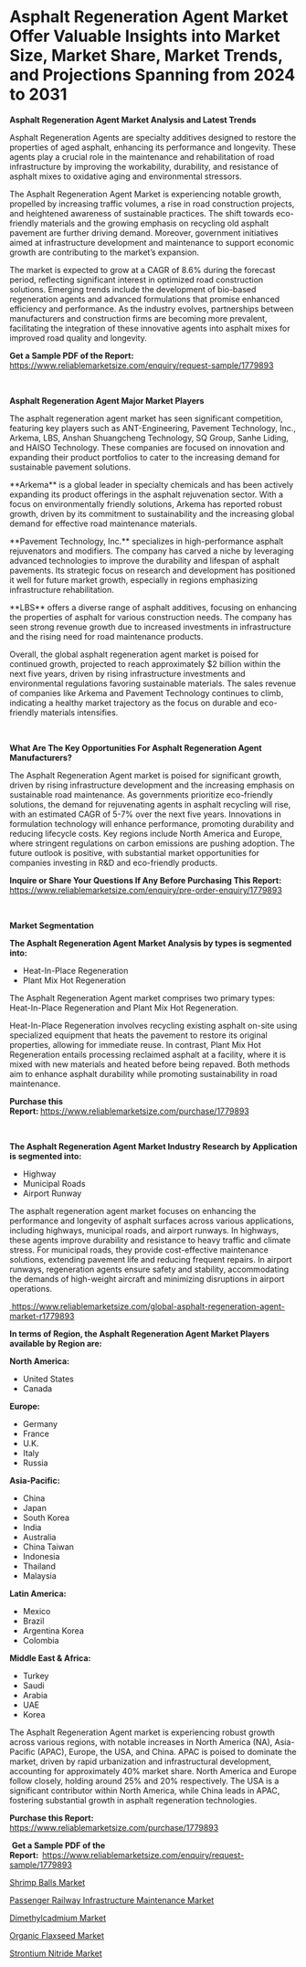 <p><h1>Asphalt Regeneration Agent Market Offer Valuable Insights into Market Size, Market Share, Market Trends, and Projections Spanning from 2024 to 2031</h1></p><p><strong>Asphalt Regeneration Agent Market Analysis and Latest Trends</strong></p>
<p><p>Asphalt Regeneration Agents are specialty additives designed to restore the properties of aged asphalt, enhancing its performance and longevity. These agents play a crucial role in the maintenance and rehabilitation of road infrastructure by improving the workability, durability, and resistance of asphalt mixes to oxidative aging and environmental stressors.</p><p>The Asphalt Regeneration Agent Market is experiencing notable growth, propelled by increasing traffic volumes, a rise in road construction projects, and heightened awareness of sustainable practices. The shift towards eco-friendly materials and the growing emphasis on recycling old asphalt pavement are further driving demand. Moreover, government initiatives aimed at infrastructure development and maintenance to support economic growth are contributing to the market’s expansion.</p><p>The market is expected to grow at a CAGR of 8.6% during the forecast period, reflecting significant interest in optimized road construction solutions. Emerging trends include the development of bio-based regeneration agents and advanced formulations that promise enhanced efficiency and performance. As the industry evolves, partnerships between manufacturers and construction firms are becoming more prevalent, facilitating the integration of these innovative agents into asphalt mixes for improved road quality and longevity.</p></p>
<p><strong>Get a Sample PDF of the Report:&nbsp;</strong> <a href="https://www.reliablemarketsize.com/enquiry/request-sample/1779893?utm_campaign=1176&utm_medium=2&utm_source=Github&utm_content=ia&utm_term=09102024&utm_id=asphalt-regeneration-agent">https://www.reliablemarketsize.com/enquiry/request-sample/1779893</a></p>
<p>&nbsp;</p>
<p><strong>Asphalt Regeneration Agent Major Market Players</strong></p>
<p><p>The asphalt regeneration agent market has seen significant competition, featuring key players such as ANT-Engineering, Pavement Technology, Inc., Arkema, LBS, Anshan Shuangcheng Technology, SQ Group, Sanhe Liding, and HAISO Technology. These companies are focused on innovation and expanding their product portfolios to cater to the increasing demand for sustainable pavement solutions.</p><p>**Arkema** is a global leader in specialty chemicals and has been actively expanding its product offerings in the asphalt rejuvenation sector. With a focus on environmentally friendly solutions, Arkema has reported robust growth, driven by its commitment to sustainability and the increasing global demand for effective road maintenance materials.</p><p>**Pavement Technology, Inc.** specializes in high-performance asphalt rejuvenators and modifiers. The company has carved a niche by leveraging advanced technologies to improve the durability and lifespan of asphalt pavements. Its strategic focus on research and development has positioned it well for future market growth, especially in regions emphasizing infrastructure rehabilitation.</p><p>**LBS** offers a diverse range of asphalt additives, focusing on enhancing the properties of asphalt for various construction needs. The company has seen strong revenue growth due to increased investments in infrastructure and the rising need for road maintenance products.</p><p>Overall, the global asphalt regeneration agent market is poised for continued growth, projected to reach approximately $2 billion within the next five years, driven by rising infrastructure investments and environmental regulations favoring sustainable materials. The sales revenue of companies like Arkema and Pavement Technology continues to climb, indicating a healthy market trajectory as the focus on durable and eco-friendly materials intensifies.</p></p>
<p>&nbsp;</p>
<p><strong>What Are The Key Opportunities For Asphalt Regeneration Agent Manufacturers?</strong></p>
<p><p>The Asphalt Regeneration Agent market is poised for significant growth, driven by rising infrastructure development and the increasing emphasis on sustainable road maintenance. As governments prioritize eco-friendly solutions, the demand for rejuvenating agents in asphalt recycling will rise, with an estimated CAGR of 5-7% over the next five years. Innovations in formulation technology will enhance performance, promoting durability and reducing lifecycle costs. Key regions include North America and Europe, where stringent regulations on carbon emissions are pushing adoption. The future outlook is positive, with substantial market opportunities for companies investing in R&D and eco-friendly products.</p></p>
<p><strong>Inquire or Share Your Questions If Any Before Purchasing This Report:</strong> <a href="https://www.reliablemarketsize.com/enquiry/pre-order-enquiry/1779893?utm_campaign=1176&utm_medium=2&utm_source=Github&utm_content=ia&utm_term=09102024&utm_id=asphalt-regeneration-agent">https://www.reliablemarketsize.com/enquiry/pre-order-enquiry/1779893</a></p>
<p>&nbsp;</p>
<p><strong>Market Segmentation</strong></p>
<p><strong>The Asphalt Regeneration Agent Market Analysis by types is segmented into:</strong></p>
<p><ul><li>Heat-In-Place Regeneration</li><li>Plant Mix Hot Regeneration</li></ul></p>
<p><p>The Asphalt Regeneration Agent market comprises two primary types: Heat-In-Place Regeneration and Plant Mix Hot Regeneration. </p><p>Heat-In-Place Regeneration involves recycling existing asphalt on-site using specialized equipment that heats the pavement to restore its original properties, allowing for immediate reuse. In contrast, Plant Mix Hot Regeneration entails processing reclaimed asphalt at a facility, where it is mixed with new materials and heated before being repaved. Both methods aim to enhance asphalt durability while promoting sustainability in road maintenance.</p></p>
<p><strong>Purchase this Report:&nbsp;</strong><a href="https://www.reliablemarketsize.com/purchase/1779893?utm_campaign=1176&utm_medium=2&utm_source=Github&utm_content=ia&utm_term=09102024&utm_id=asphalt-regeneration-agent">https://www.reliablemarketsize.com/purchase/1779893</a></p>
<p>&nbsp;</p>
<p><strong>The Asphalt Regeneration Agent Market Industry Research by Application is segmented into:</strong></p>
<p><ul><li>Highway</li><li>Municipal Roads</li><li>Airport Runway</li></ul></p>
<p><p>The asphalt regeneration agent market focuses on enhancing the performance and longevity of asphalt surfaces across various applications, including highways, municipal roads, and airport runways. In highways, these agents improve durability and resistance to heavy traffic and climate stress. For municipal roads, they provide cost-effective maintenance solutions, extending pavement life and reducing frequent repairs. In airport runways, regeneration agents ensure safety and stability, accommodating the demands of high-weight aircraft and minimizing disruptions in airport operations.</p></p>
<p><a href="https://www.reliablemarketsize.com/global-asphalt-regeneration-agent-market-r1779893?utm_campaign=1176&utm_medium=2&utm_source=Github&utm_content=ia&utm_term=09102024&utm_id=asphalt-regeneration-agent">&nbsp;https://www.reliablemarketsize.com/global-asphalt-regeneration-agent-market-r1779893</a></p>
<p><strong>In terms of Region, the Asphalt Regeneration Agent Market Players available by Region are:</strong></p>
<p>
    <p> <strong> North America: </strong>
        <ul>
            <li>United States</li>
            <li>Canada</li>
        </ul>
        </p> 
    <p> <strong> Europe: </strong>
        <ul>
            <li>Germany</li>
            <li>France</li>
            <li>U.K.</li>
            <li>Italy</li>
            <li>Russia</li>
        </ul>
        </p> 
    <p> <strong> Asia-Pacific: </strong>
        <ul>
            <li>China</li>
            <li>Japan</li>
            <li>South Korea</li>
            <li>India</li>
            <li>Australia</li>
            <li>China Taiwan</li>
            <li>Indonesia</li>
            <li>Thailand</li>
            <li>Malaysia</li>
        </ul>
        </p> 
    <p> <strong> Latin America: </strong>
        <ul>
            <li>Mexico</li>
            <li>Brazil</li>
            <li>Argentina Korea</li>
            <li>Colombia</li>
        </ul>
        </p> 
    <p> <strong> Middle East & Africa: </strong>
        <ul>
            <li>Turkey</li>
            <li>Saudi</li>
            <li>Arabia</li>
            <li>UAE</li>
            <li>Korea</li>
        </ul>
    </p>
    </p>
<p><p>The Asphalt Regeneration Agent market is experiencing robust growth across various regions, with notable increases in North America (NA), Asia-Pacific (APAC), Europe, the USA, and China. APAC is poised to dominate the market, driven by rapid urbanization and infrastructural development, accounting for approximately 40% market share. North America and Europe follow closely, holding around 25% and 20% respectively. The USA is a significant contributor within North America, while China leads in APAC, fostering substantial growth in asphalt regeneration technologies.</p></p>
<p><strong>Purchase this Report: </strong><a href="https://www.reliablemarketsize.com/purchase/1779893?utm_campaign=1176&utm_medium=2&utm_source=Github&utm_content=ia&utm_term=09102024&utm_id=asphalt-regeneration-agent">https://www.reliablemarketsize.com/purchase/1779893</a></p>
<p>&nbsp;<strong>Get a Sample PDF of the Report:&nbsp;&nbsp;</strong><a href="https://www.reliablemarketsize.com/enquiry/request-sample/1779893?utm_campaign=1176&utm_medium=2&utm_source=Github&utm_content=ia&utm_term=09102024&utm_id=asphalt-regeneration-agent">https://www.reliablemarketsize.com/enquiry/request-sample/1779893</a></p>
<p><strong></strong></p>
<p><p><a href="https://issuu.com/reportprime-2/docs/shrimp-balls-market-size-2030.pptx_fc319d5c0ae41a?utm_campaign=1176&utm_medium=2&utm_source=Github&utm_content=ia&utm_term=09102024&utm_id=asphalt-regeneration-agent">Shrimp Balls Market</a></p><p><a href="https://github.com/miraclempsuv/Market-Research-Report-List-1/blob/main/passenger-railway-infrastructure-maintenance-market.md?utm_campaign=1176&utm_medium=2&utm_source=Github&utm_content=ia&utm_term=09102024&utm_id=asphalt-regeneration-agent">Passenger Railway Infrastructure Maintenance Market</a></p><p><a href="https://www.linkedin.com/pulse/dimethylcadmium-market-outlook-complete-industry-gk4ve?utm_campaign=1176&utm_medium=2&utm_source=Github&utm_content=ia&utm_term=09102024&utm_id=asphalt-regeneration-agent">Dimethylcadmium Market</a></p><p><a href="https://issuu.com/reportprime-2/docs/organic-flaxseed-market-size-2030.p_619b52029813a1?utm_campaign=1176&utm_medium=2&utm_source=Github&utm_content=ia&utm_term=09102024&utm_id=asphalt-regeneration-agent">Organic Flaxseed Market</a></p><p><a href="https://www.linkedin.com/pulse/insights-strontium-nitride-market-size-which-expanding-127-cagr-5gn2c?trackingId=mXDXVwVfT4GiDjVmqJw2cA%3D%3D&utm_campaign=1176&utm_medium=2&utm_source=Github&utm_content=ia&utm_term=09102024&utm_id=asphalt-regeneration-agent">Strontium Nitride Market</a></p></p>